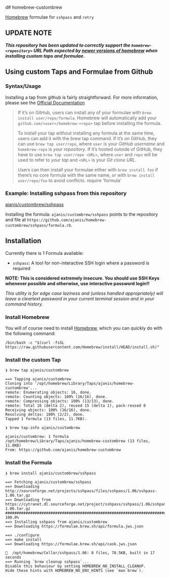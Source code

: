 d# homebrew-custombrew

[Homebrew](https://brew.sh) formulae for `sshpass` and `retry`

## UPDATE NOTE

___This repository has been updated to correctly support the `homebrew-<repository>` URL Path expected by [newer versions of homebrew](https://github.com/Homebrew/brew/releases/latest) when installing custom taps and formulae.___

## Using custom Taps and Formulae from Github

### Syntax/Usage

Installing a tap from github is fairly straightforward.  For more information, please see the [Official Documentation](https://docs.brew.sh/How-to-Create-and-Maintain-a-Tap#installing)

> If it’s on GitHub, users can install any of your formulae with ```brew install user/repo/formula```. Homebrew will automatically add your ```github.com/<user>/homebrew-<repo>``` tap before installing the formula.
>
> To install your tap without installing any formula at the same time, users can add it with the brew tap command. If it’s on GitHub, they can use ```brew tap user/repo```, where `user` is your _GitHub username_ and `homebrew-repo` is _your repository_. If it’s hosted outside of GitHub, they have to use `brew tap user/repo <URL>`, where `user` and `repo` will be used to refer to _your tap_ and `<URL>` is your _Git clone URL_.
>
> Users can then install your formulae either with ```brew install foo``` if there’s no core formula with the same name, or with ```brew install user/repo/foo``` to avoid conflicts.
require 'formula'

### Example: Installing sshpass from this repository

[ajanis/custombrew/sshpass](https://github.com/ajanis/homebrew-custombrew/sshpass/formula.rb)

Installing the formula: ```ajanis/custombrew/sshpass``` points to the repository and file at ```https://github.com/ajanis/homebrew-custombrew/sshpass/formula.rb```.

## Installation

Currently there is 1 Formula available:

- `sshpass`: A tool for non-interactive SSH login where a password is required
  
__NOTE: This is considered extremely insecure.  You should use SSH Keys whenever possible and otherwise, use interactive password login!!__
  
  _This utility is for edge case laziness and (unless handled appropriately) will leave a cleartext password in your current terminal session and in your command history._

### Install Homebrew

You will of course need to install [Homebrew](https://brew.sh), which you can quickly do with the following command:
  
```shell
/bin/bash -c "$(curl -fsSL https://raw.githubusercontent.com/Homebrew/install/HEAD/install.sh)"
```

### Install the custom Tap

```shell
❯ brew tap ajanis/custombrew

==> Tapping ajanis/custombrew
Cloning into '/opt/homebrew/Library/Taps/ajanis/homebrew-custombrew'...
remote: Enumerating objects: 16, done.
remote: Counting objects: 100% (16/16), done.
remote: Compressing objects: 100% (13/13), done.
remote: Total 16 (delta 2), reused 15 (delta 1), pack-reused 0
Receiving objects: 100% (16/16), done.
Resolving deltas: 100% (2/2), done.
Tapped 1 formula (13 files, 11.7KB).
```
```shell
❯ brew tap-info ajanis/custombrew

ajanis/custombrew: 1 formula
/opt/homebrew/Library/Taps/ajanis/homebrew-custombrew (13 files, 11.8KB)
From: https://github.com/ajanis/homebrew-custombrew
```

### Install the Formula

```shell
❯ brew install ajanis/custombrew/sshpass

==> Fetching ajanis/custombrew/sshpass
==> Downloading http://sourceforge.net/projects/sshpass/files/sshpass/1.06/sshpass-1.06.tar.gz
==> Downloading from https://cytranet.dl.sourceforge.net/project/sshpass/sshpass/1.06/sshpass-1.06.tar.gz
######################################################################################################################################################################################################################################################### 100.0%
==> Installing sshpass from ajanis/custombrew
==> Downloading https://formulae.brew.sh/api/formula.jws.json

==> ./configure
==> make install
==> Downloading https://formulae.brew.sh/api/cask.jws.json

🍺  /opt/homebrew/Cellar/sshpass/1.06: 8 files, 78.5KB, built in 17 seconds
==> Running `brew cleanup sshpass`...
Disable this behaviour by setting HOMEBREW_NO_INSTALL_CLEANUP.
Hide these hints with HOMEBREW_NO_ENV_HINTS (see `man brew`).
```